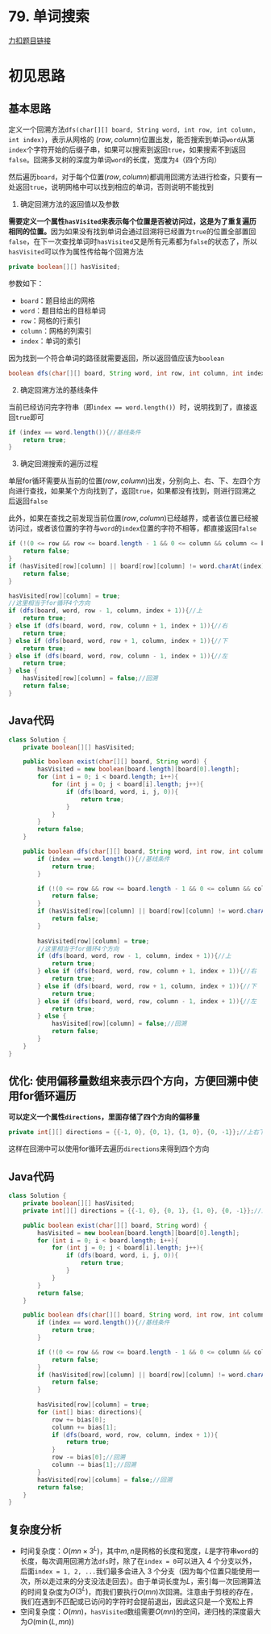 # 79. 单词搜索

[力扣题目链接](https://leetcode-cn.com/problems/word-search/)


# 初见思路

## 基本思路

定义一个回溯方法`dfs(char[][] board, String word, int row, int column, int index)`，表示从网格的 $(row, column)$位置出发，能否搜索到单词`word`从第`index`个字符开始的后缀子串，如果可以搜索到返回`true`，如果搜索不到返回`false`。回溯多叉树的深度为单词`word`的长度，宽度为`4`（四个方向）

然后遍历`board`，对于每个位置$(row, column)$都调用回溯方法进行检查，只要有一处返回`true`，说明网格中可以找到相应的单词，否则说明不能找到

1. 确定回溯方法的返回值以及参数

<strong>需要定义一个属性`hasVisited`来表示每个位置是否被访问过，这是为了重复遍历相同的位置。</strong>因为如果没有找到单词会通过回溯将已经置为`true`的位置全部置回`false`，在下一次查找单词时`hasVisited`又是所有元素都为`false`的状态了，所以`hasVisited`可以作为属性传给每个回溯方法

```java
private boolean[][] hasVisited;
```

参数如下：

- `board`：题目给出的网格
- `word`：题目给出的目标单词
- `row`：网格的行索引
- `column`：网格的列索引
- `index`：单词的索引

因为找到一个符合单词的路径就需要返回，所以返回值应该为`boolean`

```java
boolean dfs(char[][] board, String word, int row, int column, int index)
```

2. 确定回溯方法的基线条件

当前已经访问完字符串（即`index == word.length()`）时，说明找到了，直接返回`true`即可

```java
if (index == word.length()){//基线条件
    return true;
}
```

3. 确定回溯搜索的遍历过程

单层for循环需要从当前的位置$(row, column)$出发，分别向上、右、下、左四个方向进行查找，如果某个方向找到了，返回`true`，如果都没有找到，则进行回溯之后返回`false`

此外，如果在查找之前发现当前位置$(row, column)$已经越界，或者该位置已经被访问过，或者该位置的字符与`word`的`index`位置的字符不相等，都直接返回`false`

```java
if (!(0 <= row && row <= board.length - 1 && 0 <= column && column <= board[0].length - 1)){
    return false;
}
if (hasVisited[row][column] || board[row][column] != word.charAt(index)){
    return false;
}

hasVisited[row][column] = true;
//这里相当于for循环4个方向
if (dfs(board, word, row - 1, column, index + 1)){//上
    return true;
} else if (dfs(board, word, row, column + 1, index + 1)){//右
    return true;
} else if (dfs(board, word, row + 1, column, index + 1)){//下
    return true;
} else if (dfs(board, word, row, column - 1, index + 1)){//左
    return true;
} else {
    hasVisited[row][column] = false;//回溯
    return false;
}
```

## Java代码
```java
class Solution {
    private boolean[][] hasVisited;

    public boolean exist(char[][] board, String word) {
        hasVisited = new boolean[board.length][board[0].length];
        for (int i = 0; i < board.length; i++){
            for (int j = 0; j < board[i].length; j++){
                if (dfs(board, word, i, j, 0)){
                    return true;
                }
            }
        }
        return false;
    }

    public boolean dfs(char[][] board, String word, int row, int column, int index){
        if (index == word.length()){//基线条件
            return true;
        }

        if (!(0 <= row && row <= board.length - 1 && 0 <= column && column <= board[0].length - 1)){
            return false;
        }
        if (hasVisited[row][column] || board[row][column] != word.charAt(index)){
            return false;
        }
        
        hasVisited[row][column] = true;
        //这里相当于for循环4个方向
        if (dfs(board, word, row - 1, column, index + 1)){//上
            return true;
        } else if (dfs(board, word, row, column + 1, index + 1)){//右
            return true;
        } else if (dfs(board, word, row + 1, column, index + 1)){//下
            return true;
        } else if (dfs(board, word, row, column - 1, index + 1)){//左
            return true;
        } else {
            hasVisited[row][column] = false;//回溯
            return false;
        }
    }
}
```

## 优化: 使用偏移量数组来表示四个方向，方便回溯中使用for循环遍历

<strong>可以定义一个属性`directions`，里面存储了四个方向的偏移量</strong>

```java
private int[][] directions = {{-1, 0}, {0, 1}, {1, 0}, {0, -1}};//上右下左
```

这样在回溯中可以使用for循环去遍历`directions`来得到四个方向

## Java代码
```java
class Solution {
    private boolean[][] hasVisited;
    private int[][] directions = {{-1, 0}, {0, 1}, {1, 0}, {0, -1}};//上右下左

    public boolean exist(char[][] board, String word) {
        hasVisited = new boolean[board.length][board[0].length];
        for (int i = 0; i < board.length; i++){
            for (int j = 0; j < board[i].length; j++){
                if (dfs(board, word, i, j, 0)){
                    return true;
                }
            }
        }
        return false;
    }

    public boolean dfs(char[][] board, String word, int row, int column, int index){
        if (index == word.length()){//基线条件
            return true;
        }

        if (!(0 <= row && row <= board.length - 1 && 0 <= column && column <= board[0].length - 1)){
            return false;
        }
        if (hasVisited[row][column] || board[row][column] != word.charAt(index)){
            return false;
        }
        
        hasVisited[row][column] = true;
        for (int[] bias: directions){
            row += bias[0];
            column += bias[1];
            if (dfs(board, word, row, column, index + 1)){
                return true;
            }
            row -= bias[0];//回溯
            column -= bias[1];//回溯
        }
        hasVisited[row][column] = false;//回溯
        return false;
    }
}
```

## 复杂度分析
- 时间复杂度：$O(mn \times 3^{L})$，其中$m, n$是网格的长度和宽度，$L$是字符串`word`的长度，每次调用回溯方法`dfs`时，除了在`index = 0`可以进入 4 个分支以外，后面`index = 1, 2, ...`我们最多会进入 3 个分支（因为每个位置只能使用一次，所以走过来的分支没法走回去）。由于单词长度为$L$，索引每一次回溯算法的时间复杂度为$O(3^{L})$，而我们要执行$O(mn)$次回溯。注意由于剪枝的存在，我们在遇到不匹配或已访问的字符时会提前退出，因此这只是一个宽松上界
- 空间复杂度：$O(mn)$，`hasVisited`数组需要$O(mn)$的空间，递归栈的深度最大为$O(\min (L, mn))$